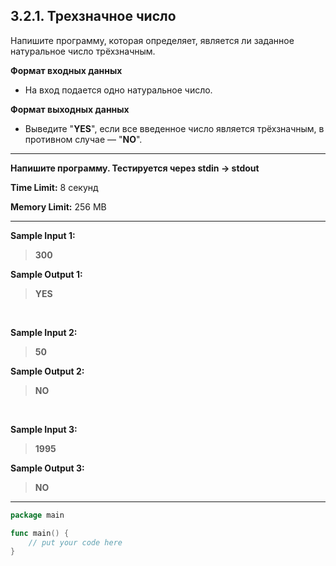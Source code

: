 ## 3.2.1. Трехзначное число

Напишите программу, которая определяет, является ли заданное натуральное число трёхзначным.

**Формат входных данных**
* На вход подается одно натуральное число.

**Формат выходных данных**
* Выведите "**YES**", если все введенное число является трёхзначным, в противном случае — "**NO**".
___
**Напишите программу. Тестируется через stdin → stdout**

**Time Limit:** 8 секунд

**Memory Limit:** 256 MB
___
**Sample Input 1:**
> **300**

**Sample Output 1:**
> **YES**

<br />

**Sample Input 2:**
> **50**

**Sample Output 2:**
> **NO**

<br />

**Sample Input 3:**
> **1995**

**Sample Output 3:**
> **NO**
___
```Go
package main

func main() {
    // put your code here
}
```